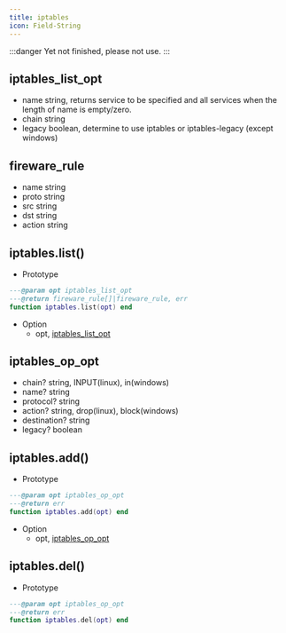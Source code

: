 ```yaml
---
title: iptables
icon: Field-String
---
```


:::danger
Yet not finished, please not use.
:::

## iptables_list_opt
* name string, returns service to be specified and all services when the length of name is empty/zero.
* chain string
* legacy boolean, determine to use iptables or iptables-legacy (except windows)

## fireware_rule
* name string
* proto string
* src string
* dst string
* action string

## iptables.list()

* Prototype
```lua
---@param opt iptables_list_opt
---@return fireware_rule[]|fireware_rule, err
function iptables.list(opt) end
```

* Option
    - opt, [iptables_list_opt](#iptables-list-opt)


## iptables_op_opt
* chain? string, INPUT(linux), in(windows)
* name? string
* protocol? string
* action? string, drop(linux), block(windows)
* destination? string
* legacy? boolean

## iptables.add()

* Prototype
```lua
---@param opt iptables_op_opt
---@return err
function iptables.add(opt) end
```

* Option
    - opt, [iptables_op_opt](#iptables-op-opt)

## iptables.del()

* Prototype
```lua
---@param opt iptables_op_opt
---@return err
function iptables.del(opt) end
```
